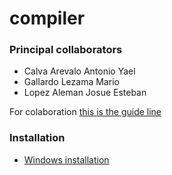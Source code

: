 # compiler

### Principal collaborators
- Calva Arevalo Antonio Yael
- Gallardo Lezama Mario
- Lopez Aleman Josue Esteban

For colaboration [this is the guide line](https://github.com/jela3105/compiler/documentation/developer-guideline.md)

### Installation
- [Windows installation](https://github.com/jela3105/compiler/documentation/windows-installation.md)

